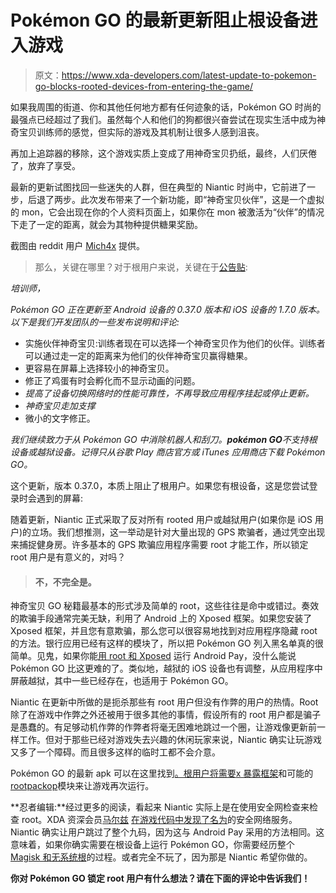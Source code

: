 # Pokémon GO 的最新更新阻止根设备进入游戏

> 原文：<https://www.xda-developers.com/latest-update-to-pokemon-go-blocks-rooted-devices-from-entering-the-game/>

如果我周围的街道、你和其他任何地方都有任何迹象的话，Pokémon GO 时尚的最强点已经超过了我们。虽然每个人和他们的狗都很兴奋尝试在现实生活中成为神奇宝贝训练师的感觉，但实际的游戏及其机制让很多人感到沮丧。

再加上追踪器的移除，这个游戏实质上变成了用神奇宝贝扔纸，最终，人们厌倦了，放弃了享受。

最新的更新试图找回一些迷失的人群，但在典型的 Niantic 时尚中，它前进了一步，后退了两步。此次发布带来了一个新功能，即“神奇宝贝伙伴”，这是一个虚拟的 mon，它会出现在你的个人资料页面上，如果你在 mon 被激活为“伙伴”的情况下走了一定的距离，就会为其物种提供糖果奖励。

截图由 reddit 用户 [Mich4x](https://www.reddit.com/user/Mich4x) 提供。

> 那么，关键在哪里？对于根用户来说，关键在于[公告贴](http://pokemongolive.com/en/post/ver-update-091016/):

*培训师，*

*Pokémon GO 正在更新至 Android 设备的 0.37.0 版本和 iOS 设备的 1.7.0 版本。以下是我们开发团队的一些发布说明和评论:*

*   实施伙伴神奇宝贝:训练者现在可以选择一个神奇宝贝作为他们的伙伴。训练者可以通过走一定的距离来为他们的伙伴神奇宝贝赢得糖果。
*   更容易在屏幕上选择较小的神奇宝贝。
*   修正了鸡蛋有时会孵化而不显示动画的问题。
*   *提高了设备切换网络时的性能可靠性，不再导致应用程序挂起或停止更新。*
*   *神奇宝贝走加支撑*
*   微小的文字修正。

*我们继续致力于从 Pokémon GO 中消除机器人和刮刀。**pokémon GO**不支持根设备或越狱设备。记得只从谷歌 Play 商店官方或 iTunes 应用商店下载 Pokémon GO。*

这个更新，版本 0.37.0，本质上阻止了根用户。如果您有根设备，这是您尝试登录时会遇到的屏幕:

随着更新，Niantic 正式采取了反对所有 rooted 用户或越狱用户(如果你是 iOS 用户)的立场。我们想推测，这一举动是针对大量出现的 GPS 欺骗者，通过凭空出现来捕捉健身房。许多基本的 GPS 欺骗应用程序需要 root 才能工作，所以锁定 root 用户是有意义的，对吗？

> #### 不，不完全是。

神奇宝贝 GO 秘籍最基本的形式涉及简单的 root，这些往往是命中或错过。奏效的欺骗手段通常完美无缺，利用了 Android 上的 Xposed 框架。如果您安装了 Xposed 框架，并且您有意欺骗，那么您可以很容易地找到对应用程序隐藏 root 的方法。银行应用已经有这样的模块了，所以把 Pokémon GO 列入黑名单真的很简单。见鬼，如果你能[用 root 和 Xposed](http://www.xda-developers.com/use-android-pay-with-xposed-without-rebooting-with-magisk/) 运行 Android Pay，没什么能说 Pokémon GO 比这更难的了。类似地，越狱的 iOS 设备也有调整，从应用程序中屏蔽越狱，其中一些已经存在，也适用于 Pokémon GO。

Niantic 在更新中所做的是扼杀那些有 root 用户但没有作弊的用户的热情。Root 除了在游戏中作弊之外还被用于很多其他的事情，假设所有的 root 用户都是骗子是愚蠢的。有足够动机作弊的作弊者将毫无困难地跳过一个圈，让游戏像更新前一样工作。但对于那些已经对游戏失去兴趣的休闲玩家来说，Niantic 确实让玩游戏又多了一个障碍。而且很多这样的临时工都不会介意。

Pokémon GO 的最新 apk 可以在这里找到[。根用户将需要](http://www.apkmirror.com/apk/niantic-inc/pokemon-go/pokemon-go-0-37-0-release/pokemon-go-0-37-0-android-apk-download/)[x 暴露框架](http://forum.xda-developers.com/showthread.php?t=3034811)和可能的[rootpackop](http://forum.xda-developers.com/xposed/modules/mod-rootcloak-completely-hide-root-t2574647)模块来让游戏再次运行。

**忍者编辑:**经过更多的阅读，看起来 Niantic 实际上是在使用安全网检查来检查 root。XDA 资深会员[马尔兹](http://forum.xda-developers.com/member.php?u=4024698) [在游戏代码中发现了名为](https://www.reddit.com/r/pokemongodev/comments/524gcc/037_not_supported_on_rooted_devices/d7haglp)的安全网络服务。Niantic 确实让用户跳过了整个九码，因为这与 Android Pay 采用的方法相同。这意味着，如果你确实需要在根设备上运行 Pokémon GO，你需要经历整个 [Magisk 和无系统根](http://www.xda-developers.com/use-android-pay-with-xposed-without-rebooting-with-magisk/)的过程。或者完全不玩了，因为那是 Niantic 希望你做的。

**你对 Pokémon GO 锁定 root 用户有什么想法？请在下面的评论中告诉我们！**